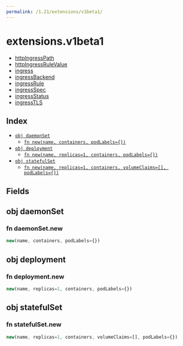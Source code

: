 ```yaml
---
permalink: /1.21/extensions/v1beta1/
---
```


# extensions.v1beta1



* [httpIngressPath](httpIngressPath.md)
* [httpIngressRuleValue](httpIngressRuleValue.md)
* [ingress](ingress.md)
* [ingressBackend](ingressBackend.md)
* [ingressRule](ingressRule.md)
* [ingressSpec](ingressSpec.md)
* [ingressStatus](ingressStatus.md)
* [ingressTLS](ingressTLS.md)

## Index

* [`obj daemonSet`](#obj-daemonset)
  * [`fn new(name, containers, podLabels={})`](#fn-daemonsetnew)
* [`obj deployment`](#obj-deployment)
  * [`fn new(name, replicas=1, containers, podLabels={})`](#fn-deploymentnew)
* [`obj statefulSet`](#obj-statefulset)
  * [`fn new(name, replicas=1, containers, volumeClaims=[], podLabels={})`](#fn-statefulsetnew)

## Fields

## obj daemonSet



### fn daemonSet.new

```ts
new(name, containers, podLabels={})
```



## obj deployment



### fn deployment.new

```ts
new(name, replicas=1, containers, podLabels={})
```



## obj statefulSet



### fn statefulSet.new

```ts
new(name, replicas=1, containers, volumeClaims=[], podLabels={})
```

